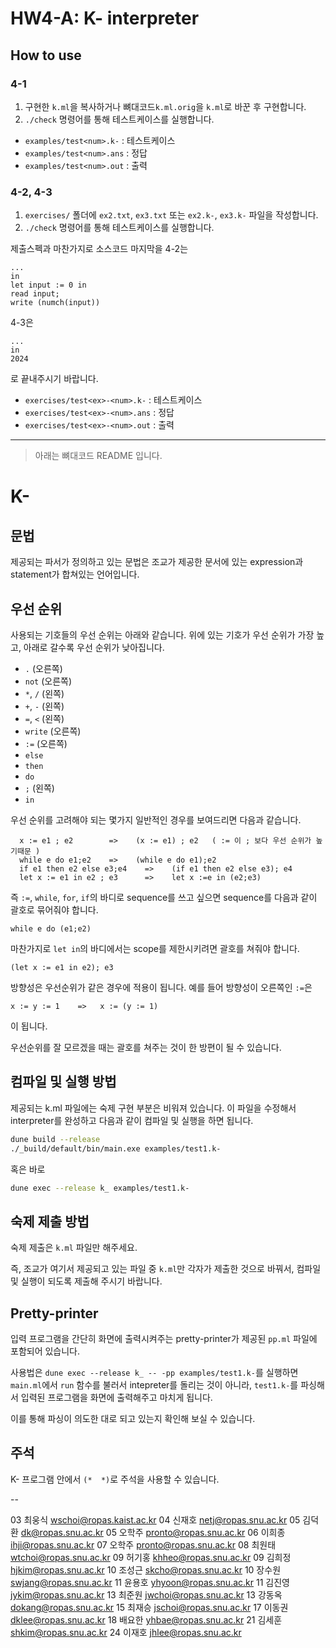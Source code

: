 # HW4-A: K- interpreter
## How to use
### 4-1
1. 구현한 `k.ml`을 복사하거나 뼈대코드`k.ml.orig`을 `k.ml`로 바꾼 후 구현합니다.
2. `./check` 명령어를 통해 테스트케이스를 실행합니다.

- `examples/test<num>.k-` : 테스트케이스
- `examples/test<num>.ans` : 정답
- `examples/test<num>.out` : 출력

### 4-2, 4-3
1. `exercises/` 폴더에 `ex2.txt`, `ex3.txt` 또는 `ex2.k-`, `ex3.k-` 파일을 작성합니다.
2. `./check` 명령어를 통해 테스트케이스를 실행합니다.

제출스펙과 마찬가지로 소스코드 마지막을
4-2는
```
...
in
let input := 0 in
read input;
write (numch(input))
```
4-3은
```
...
in
2024
```
로 끝내주시기 바랍니다.

- `exercises/test<ex>-<num>.k-` : 테스트케이스
- `exercises/test<ex>-<num>.ans` : 정답
- `exercises/test<ex>-<num>.out` : 출력

---

> 아래는 뼈대코드 README 입니다.

# K-

## 문법

제공되는 파서가 정의하고 있는 문법은 조교가 제공한 문서에 있는 expression과 statement가 합쳐있는 언어입니다.

## 우선 순위

사용되는 기호들의 우선 순위는 아래와 같습니다.
위에 있는 기호가 우선 순위가 가장 높고, 아래로 갈수록 우선 순위가 낮아집니다.

* `.` (오른쪽)
* `not` (오른쪽)
* `*`, `/` (왼쪽)
* `+`, `-` (왼쪽)
* `=`, `<` (왼쪽)
* `write` (오른쪽)
* `:=` (오른쪽)
* `else`
* `then`
* `do`
* `;` (왼쪽)
* `in`

우선 순위를 고려해야 되는 몇가지 일반적인 경우를 보여드리면 다음과 같습니다.

```
  x := e1 ; e2        =>    (x := e1) ; e2   ( := 이 ; 보다 우선 순위가 높기때문 )
  while e do e1;e2    =>    (while e do e1);e2
  if e1 then e2 else e3;e4    =>    (if e1 then e2 else e3); e4
  let x := e1 in e2 ; e3      =>    let x :=e in (e2;e3)
```

즉 `:=`, `while`, `for`, `if`의 바디로 sequence를 쓰고 싶으면 sequence를 다음과 같이 괄호로 묶어줘야 합니다.

```
while e do (e1;e2)
```

마찬가지로 `let in`의 바디에서는 scope를 제한시키려면 괄호를 쳐줘야 합니다.

```
(let x := e1 in e2); e3
```

방향성은 우선순위가 같은 경우에 적용이 됩니다.
예를 들어 방향성이 오른쪽인 `:=`은

```
x := y := 1    =>   x := (y := 1)
```

이 됩니다.

우선순위를 잘 모르겠을 때는 괄호를 쳐주는 것이 한 방편이 될 수 있습니다.

## 컴파일 및 실행 방법

제공되는 k.ml 파일에는 숙제 구현 부분은 비워져 있습니다.
이 파일을 수정해서 interpreter를 완성하고 다음과 같이 컴파일 및 실행을 하면 됩니다.
```sh
dune build --release
./_build/default/bin/main.exe examples/test1.k-
```
혹은 바로
```sh
dune exec --release k_ examples/test1.k-
```

## 숙제 제출 방법

숙제 제출은 `k.ml` 파일만 해주세요.

즉, 조교가 여기서 제공되고 있는 파일 중 `k.ml`만 각자가 제출한 것으로 바꿔서, 컴파일 및 실행이 되도록 제출해 주시기 바랍니다.

## Pretty-printer

입력 프로그램을 간단히 화면에 출력시켜주는 pretty-printer가 제공된 `pp.ml` 파일에 포함되어 있습니다.

사용법은 `dune exec --release k_ -- -pp examples/test1.k-`를 실행하면 `main.ml`에서 `run` 함수를 불러서 intepreter를
돌리는 것이 아니라, `test1.k-`를 파싱해서 입력된 프로그램을 화면에 출력해주고 마치게 됩니다.

이를 통해 파싱이 의도한 대로 되고 있는지 확인해 보실 수 있습니다.

## 주석

K- 프로그램 안에서 `(*  *)`로 주석을 사용할 수 있습니다.

--

03 최웅식 <wschoi@ropas.kaist.ac.kr>
04 신재호 <netj@ropas.snu.ac.kr>
05 김덕환 <dk@ropas.snu.ac.kr>
05 오학주 <pronto@ropas.snu.ac.kr>
06 이희종 <ihji@ropas.snu.ac.kr>
07 오학주 <pronto@ropas.snu.ac.kr>
08 최원태 <wtchoi@ropas.snu.ac.kr>
09 허기홍 <khheo@ropas.snu.ac.kr>
09 김희정 <hjkim@ropas.snu.ac.kr>
10 조성근 <skcho@ropas.snu.ac.kr>
10 장수원 <swjang@ropas.snu.ac.kr>
11 윤용호 <yhyoon@ropas.snu.ac.kr>
11 김진영 <jykim@ropas.snu.ac.kr>
13 최준원 <jwchoi@ropas.snu.ac.kr>
13 강동옥 <dokang@ropas.snu.ac.kr>
15 최재승 <jschoi@ropas.snu.ac.kr>
17 이동권 <dklee@ropas.snu.ac.kr>
18 배요한 <yhbae@ropas.snu.ac.kr>
21 김세훈 <shkim@ropas.snu.ac.kr>
24 이재호 <jhlee@ropas.snu.ac.kr>
